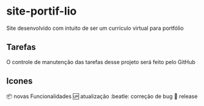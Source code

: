 # site-portif-lio

Site desenvolvido com intuito de ser um currículo virtual para portfólio

## Tarefas

O controle de manutenção das tarefas desse projeto será feito pelo GitHub

## Icones 

:package: novas Funcionalidades 
:up: atualização
:beatle: correção de bug
:checkered_flag: release